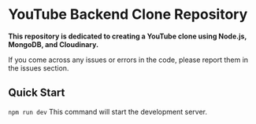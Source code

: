 # YouTube Backend Clone Repository

**This repository is dedicated to creating a YouTube clone using Node.js, MongoDB, and Cloudinary.**

If you come across any issues or errors in the code, please report them in the issues section.

## Quick Start

`npm run dev` 
This command will start the development server.
